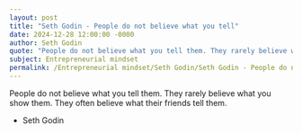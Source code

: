```yaml
---
layout: post
title: "Seth Godin - People do not believe what you tell"
date: 2024-12-28 12:00:00 -0000
author: Seth Godin
quote: "People do not believe what you tell them. They rarely believe what you show them. They often believe what their friends tell them."
subject: Entrepreneurial mindset
permalink: /Entrepreneurial mindset/Seth Godin/Seth Godin - People do not believe what you tell
---
```


People do not believe what you tell them. They rarely believe what you show them. They often believe what their friends tell them.

- Seth Godin
